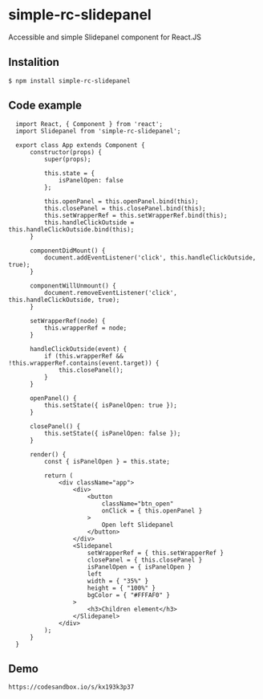 # simple-rc-slidepanel

Accessible and simple Slidepanel component for React.JS

## Instalition

    $ npm install simple-rc-slidepanel

## Code example

      import React, { Component } from 'react';
      import Slidepanel from 'simple-rc-slidepanel';

      export class App extends Component {
          constructor(props) {
              super(props);

              this.state = {
                  isPanelOpen: false
              };

              this.openPanel = this.openPanel.bind(this);
              this.closePanel = this.closePanel.bind(this);
              this.setWrapperRef = this.setWrapperRef.bind(this);
              this.handleClickOutside = this.handleClickOutside.bind(this);
          }

          componentDidMount() {
              document.addEventListener('click', this.handleClickOutside, true);
          }

          componentWillUnmount() {
              document.removeEventListener('click', this.handleClickOutside, true);
          }

          setWrapperRef(node) {
              this.wrapperRef = node;
          }

          handleClickOutside(event) {
              if (this.wrapperRef && !this.wrapperRef.contains(event.target)) {
                  this.closePanel();
              }
          }

          openPanel() {
              this.setState({ isPanelOpen: true });
          }

          closePanel() {
              this.setState({ isPanelOpen: false });
          }

          render() {
              const { isPanelOpen } = this.state;

              return (
                  <div className="app">
                      <div>
                          <button
                              className="btn_open"
                              onClick = { this.openPanel }
                          >
                              Open left Slidepanel
                          </button>
                      </div>
                      <Slidepanel
                          setWrapperRef = { this.setWrapperRef }
                          closePanel = { this.closePanel }
                          isPanelOpen = { isPanelOpen }
                          left
                          width = { "35%" }
                          height = { "100%" }
                          bgColor = { "#FFFAF0" }
                      >
                          <h3>Children element</h3>
                      </Slidepanel>
                  </div>
              );
          }
      }

## Demo
    https://codesandbox.io/s/kx193k3p37